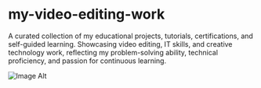 # my-video-editing-work
A curated collection of my educational projects, tutorials, certifications, and self-guided learning. Showcasing video editing, IT skills, and creative technology work, reflecting my problem-solving ability, technical proficiency, and passion for continuous learning.

![Image Alt]([image_url](https://github.com/isamrtvenu682/my-video-editing-work/blob/5f6d61ee1b9f3647e69a3bf193c0fd6f42171cfd/Screenshot%202025-03-18%20135357.png))
